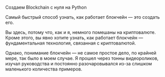 Создаем Blockchain с нуля на Python

Самый быстрый способ узнать, как работает блокчейн — это создать его.

Вы здесь, потому что, как и я, немного помешаны на криптовалюте. Кроме этого, вы явно хотите узнать, как работает блокчейн — фундаментальная технология, связанная с криптовалютой.

Однако, понимание блокчейн — не самое простое дело, по крайней мере, так было в моем случае. Я прошел через тонны видеороликов, изучал руководства и постоянно разочаровывался из-за слишком маленького количества примеров.
